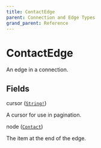 ```yaml
---
title: ContactEdge
parent: Connection and Edge Types
grand_parent: Reference
---
```


# ContactEdge

An edge in a connection.

## Fields

<div class="field-entry ">
  <span id="cursor" class="field-name anchored">cursor (<code><a href="/docs/reference/scalar/string">String!</a></code>)</span>

  <div class="description-wrapper">
   <p>A cursor for use in pagination.</p>

  </div>
</div>

<div class="field-entry ">
  <span id="node" class="field-name anchored">node (<code><a href="/docs/reference/object/contact">Contact</a></code>)</span>

  <div class="description-wrapper">
   <p>The item at the end of the edge.</p>

  </div>
</div>


